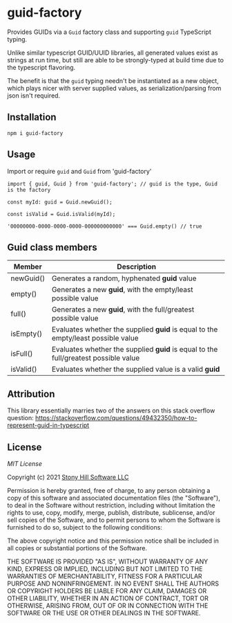 # guid-factory
Provides GUIDs via a `Guid` factory class and supporting `guid` TypeScript typing.  

Unlike similar typescript GUID/UUID libraries, all generated values exist as  strings at run time, but still are able to be strongly-typed at build time due to the typescript flavoring.

The benefit is that the `guid` typing needn't be instantiated as a new object, which plays nicer with server supplied values, as serialization/parsing from json isn't required.

## Installation
`npm i guid-factory`

## Usage
Import or require `guid` and `Guid` from 'guid-factory'

    import { guid, Guid } from 'guid-factory'; // guid is the type, Guid is the factory
    
    const myId: guid = Guid.newGuid();
    
    const isValid = Guid.isValid(myId);

    '00000000-0000-0000-0000-000000000000' === Guid.empty() // true

## Guid class members

|Member     |Description 
|---        |---
|newGuid()  |Generates a random, hyphenated **guid** value
|empty()    |Generates a new **guid**, with the empty/least possible value
|full()     |Generates a new **guid**, with the full/greatest possible value
|isEmpty()  |Evaluates whether the supplied **guid** is equal to the empty/least possible value
|isFull()   |Evaluates whether the supplied **guid** is equal to the full/greatest possible value
|isValid()  |Evaluates whether the supplied value is a valid **guid**


## Attribution
This library essentially marries two of the answers on this stack overflow question: https://stackoverflow.com/questions/49432350/how-to-represent-guid-in-typescript



## License
*MIT License*

Copyright (c) 2021 [Stony Hill Software LLC](https://stonyhillsoftware.com)

Permission is hereby granted, free of charge, to any person obtaining a copy
of this software and associated documentation files (the "Software"), to deal
in the Software without restriction, including without limitation the rights
to use, copy, modify, merge, publish, distribute, sublicense, and/or sell
copies of the Software, and to permit persons to whom the Software is
furnished to do so, subject to the following conditions:

The above copyright notice and this permission notice shall be included in all
copies or substantial portions of the Software.

THE SOFTWARE IS PROVIDED "AS IS", WITHOUT WARRANTY OF ANY KIND, EXPRESS OR
IMPLIED, INCLUDING BUT NOT LIMITED TO THE WARRANTIES OF MERCHANTABILITY,
FITNESS FOR A PARTICULAR PURPOSE AND NONINFRINGEMENT. IN NO EVENT SHALL THE
AUTHORS OR COPYRIGHT HOLDERS BE LIABLE FOR ANY CLAIM, DAMAGES OR OTHER
LIABILITY, WHETHER IN AN ACTION OF CONTRACT, TORT OR OTHERWISE, ARISING FROM,
OUT OF OR IN CONNECTION WITH THE SOFTWARE OR THE USE OR OTHER DEALINGS IN THE
SOFTWARE.
